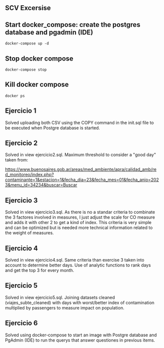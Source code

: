 ## SCV Excersise

## Start docker_compose: create the postgres database and pgadmin (IDE)
```
docker-compose up -d
```

## Stop docker compose
```
docker-compose stop
```

## Kill docker compose
```
docker ps
```

## Ejercicio 1

Solved uploading both CSV using the COPY command in the init.sql file to be executed when Postgre database is started.

## Ejercicio 2

Solved in view ejercicio2.sql. Maximum threshold to consider a "good day" taken from:

https://www.buenosaires.gob.ar/areas/med_ambiente/apra/calidad_amb/red_monitoreo/index.php?contaminante=1&estacion=1&fecha_dia=23&fecha_mes=01&fecha_anio=2023&menu_id=34234&buscar=Buscar

## Ejercicio 3

Solved in view ejercicio3.sql. As there is no a standar criteria to combinate the 3 factores involved in measures, I just adjust the scale for CO measure and adds it with other 2 to get a kind of index. This criteria is very simple and can be optimized but is needed more technical information related to the weight of measures.

## Ejercicio 4

Solved in view ejercicio4.sql. Same criteria than exercise 3 taken into account to determine better days. Use of analytic functions to rank days and get the top 3 for every month.

## Ejercicio 5

Solved in view ejercicio5.sql. Joining datasets cleaned (viajes_subte_cleaned) with days with worst/better index of contamination multiplied by passengers to measure impact on population.

## Ejercicio 6

Solved using docker-compose to start an image with Postgre database and PgAdmin (IDE) to run the querys that answer questiones in previous items.
